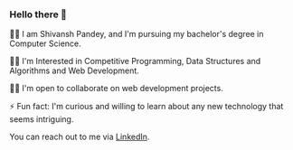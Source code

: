 ### Hello there 👋

🐱‍🏍 I am Shivansh Pandey, and I'm pursuing my bachelor's degree in Computer Science.

👨‍💻 I'm Interested in Competitive Programming, Data Structures and Algorithms and Web Development.

🙋‍♂️ I'm open to collaborate on web development projects.

⚡ Fun fact: I'm curious and willing to learn about any new technology that seems intriguing.

You can reach out to me via [LinkedIn](https://www.linkedin.com/in/shivansh1012/).
<!--
**shivansh1012/shivansh1012** is a ✨ _special_ ✨ repository because its `README.md` (this file) appears on your GitHub profile.

Here are some ideas to get you started:

- 🔭 I’m currently working on ...
- 🌱 I’m currently learning ...
- 👯 I’m looking to collaborate on ...
- 🤔 I’m looking for help with ...
- 💬 Ask me about ...
- 📫 How to reach me: ...
- 😄 Pronouns: ...
- ⚡ Fun fact: ...
-->
